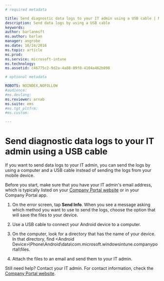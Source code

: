 ```yaml
---
# required metadata

title: Send diagnostic data logs to your IT admin using a USB cable | Microsoft Intune
description: Send data logs by using a USB cable
keywords:
author: barlanmsftms.author: barlan
manager: angrobe
ms.date: 10/24/2016
ms.topic: article
ms.prod:
ms.service: microsoft-intune
ms.technology:
ms.assetid: c46775c2-9d2a-4a88-89f0-4104a462b898

# optional metadata

ROBOTS: NOINDEX,NOFOLLOW
#audience:
#ms.devlang:
ms.reviewer: arnab
ms.suite: ems
#ms.tgt_pltfrm:
#ms.custom:

---
```



# Send diagnostic data logs to your IT admin using a USB cable

If you want to send data logs to your IT admin, you can send the logs by using a computer and a USB cable instead of sending the logs from your mobile device.

 Before you start, make sure that you have your IT admin's email address, which is typically listed on your [Company Portal website](http://portal.manage.microsoft.com) or in your Company Portal app.

1.  On the error screen, tap **Send Info**. When you see a message asking which method you want to use to send the logs, choose the option that will save the files to your device.

2.  Use a USB cable to connect your Android device to a computer.

3.  On the computer, look for a directory that has the name of your device. In that directory, find &lt;Android Device&gt;\Phone\Android\data\com.microsoft.windowsintune.companyportal\files\.

4.  Attach the files to an email and send them to your IT admin.

Still need help? Contact your IT admin. For contact information, check the [Company Portal website](http://portal.manage.microsoft.com).
